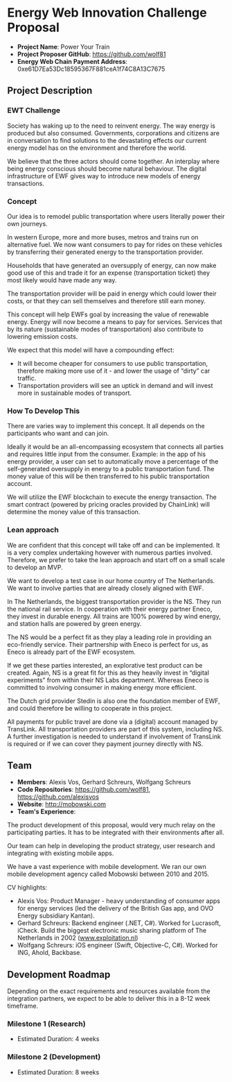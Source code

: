 # Energy Web Innovation Challenge Proposal
* **Project Name**: Power Your Train
* **Project Proposer GitHub**: https://github.com/wolf81
* **Energy Web Chain Payment Address**: 0xe61D7Ea53Dc18595367F881ceA1f74C8A13C7675

## Project Description

### EWT Challenge
Society has waking up to the need to reinvent energy. The way energy is produced but also consumed. Governments, corporations and citizens are in conversation to find solutions to the devastating effects our current energy model has on the environment and therefore the world.

We believe that the three actors should come together. An interplay where being energy conscious should become natural behaviour. The digital infrastructure of EWF gives way to introduce new models of energy transactions.

### Concept
Our idea is to remodel public transportation where users literally power their own journeys. 

In western Europe, more and more buses, metros and trains run on alternative fuel. We now want consumers to pay for rides on these vehicles by transferring  their generated energy to the transportation provider.

Households that have generated an oversupply of energy, can now make good use of this and trade it for an expense (transportation ticket) they most likely would have made any way.

The transportation provider will be paid in energy which could lower their costs, or that they can sell themselves and therefore still earn money.

This concept will help EWFs goal by increasing the value of renewable energy. Energy will now become a means to pay for services. Services that by its nature (sustainable modes of transportation) also contribute to lowering emission costs. 

We expect that this model will have a compounding effect: 

- It will become cheaper for consumers to use public transportation, therefore making more use of it - and lower the usage of “dirty” car traffic. 
- Transportation providers will see an uptick in demand and will invest more in sustainable modes of transport.

### How To Develop This
There are varies way to implement this concept. It all depends on the participants who want and can join.

Ideally it would be an all-encompassing ecosystem that connects all parties and requires little input from the consumer. Example: in the app of his energy provider, a user can set to automatically move a percentage of the self-generated oversupply in energy to a public transportation fund. The money value of this will be then transferred to his public transportation account.

We will utilize the EWF blockchain to execute the energy transaction. The smart contract (powered by pricing oracles provided by ChainLink) will determine the money value of this transaction.

### Lean approach

We are confident that this concept will take off and can be implemented. It is a very complex undertaking however with numerous parties involved. Therefore, we prefer to take the lean approach and start off on a small scale to develop an MVP.

We want to develop a test case in our home country of The Netherlands. We want to involve parties that are already closely aligned with EWF.

In The Netherlands, the biggest transportation provider is the NS. They run the national rail service. In cooperation with their energy partner Eneco, they invest in durable energy. All trains are 100% powered by wind energy, and station halls are powered by green energy.

The NS would be a perfect fit as they play a leading role in providing an eco-friendly service. Their partnership with Eneco is perfect for us, as Eneco is already part of the EWF ecosystem.

If we get these parties interested, an explorative test product can be created. Again, NS is a great fit for this as they heavily invest in “digital experiments” from within their NS Labs department. Whereas Eneco is committed to involving consumer in making energy more efficient.

The Dutch grid provider Stedin is also one the foundation member of EWF, and could therefore be willing to cooperate in this project. 

All payments for public travel are done via a (digital) account managed by TransLink. All transportation providers are part of this system, including NS. A further investigation is needed to understand if involvement of TransLink is required or if we can cover they payment journey directly with NS.

## Team
* **Members**: Alexis Vos, Gerhard Schreurs, Wolfgang Schreurs
* **Code Repositories**: https://github.com/wolf81, https://github.com/alexisvos
* **Website**: http://mobowski.com
* **Team's Experience**:

The product development of this proposal, would very much relay on the participating parties. It has to be integrated with their environments after all.

Our team can help in developing the product strategy, user research and integrating with existing mobile apps.

We have a vast experience with mobile development. We ran our own mobile development agency called Mobowski between 2010 and 2015.

CV highlights:

- Alexis Vos: Product Manager - heavy understanding of consumer apps for energy services (led the delivery of the British Gas app, and OVO Energy subsidiary Kantan).
- Gerhard Schreurs: Backend engineer (.NET, C#). Worked for Lucrasoft, iCheck. Build the biggest electronic music sharing platform of The Netherlands in 2002 (www.exploitation.nl)
- Wolfgang Schreurs: iOS engineer (Swift, Objective-C, C#). Worked for ING, Ahold, Backbase.  

## Development Roadmap
Depending on the exact requirements and resources available from the integration partners, we expect to be able to deliver this in a 8-12 week timeframe.

### Milestone 1 (Research)
* Estimated Duration: 4 weeks

### Milestone 2 (Development)
* Estimated Duration: 8 weeks
